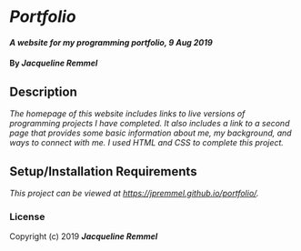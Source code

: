 # _Portfolio_

#### _A website for my programming portfolio, 9 Aug 2019_

#### By _**Jacqueline Remmel**_

## Description

_The homepage of this website includes links to live versions of programming projects I have completed. It also includes a link to a second page that provides some basic information about me, my background, and ways to connect with me. I used HTML and CSS to complete this project._

## Setup/Installation Requirements

_This project can be viewed at https://jpremmel.github.io/portfolio/._

### License

Copyright (c) 2019 **_Jacqueline Remmel_**
